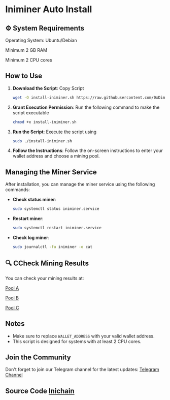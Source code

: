 # Iniminer Auto Install

## ⚙️ System Requirements
Operating System: Ubuntu/Debian

Minimum 2 GB RAM

Minimum 2 CPU cores

## How to Use

1. **Download the Script**: Copy Script
   ```bash
   wget -O install-iniminer.sh https://raw.githubusercontent.com/0xDimzy/Inichain-Mining/main/install_iniminer.sh
   ```
2. **Grant Execution Permission**: Run the following command to make the script executable
   ```bash
   chmod +x install-iniminer.sh
   ```
3. **Run the Script**: Execute the script using
   ```bash
   sudo ./install-iniminer.sh
   ```
4. **Follow the Instructions**: Follow the on-screen instructions to enter your wallet address and choose a mining pool.

## Managing the Miner Service

After installation, you can manage the miner service using the following commands:

- **Check status miner**:
  ```bash
  sudo systemctl status iniminer.service
  ```
- **Restart miner**:
  ```bash
  sudo systemctl restart iniminer.service
  ```
- **Check log miner**:
  ```bash
  sudo journalctl -fu iniminer -o cat
  ```
## 🔍 CCheck Mining Results

You can check your mining results at:

[Pool A](https://a.yatespool.com/)

[Pool B](https://b.yatespool.com/)

[Pool C](https://c.yatespool.com/)

## Notes

- Make sure to replace `WALLET_ADDRESS` with your valid wallet address.
- This script is designed for systems with at least 2 CPU cores.

## Join the Community

Don't forget to join our Telegram channel for the latest updates:
[Telegram Channel](https://t.me/balstotairdrop)

## Source Code [Inichain](https://inichain.gitbook.io/initverseinichain/inichain/mining-mainnet)
